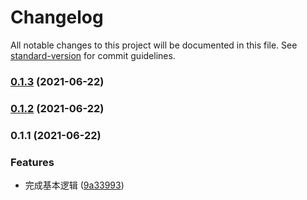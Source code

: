 # Changelog

All notable changes to this project will be documented in this file. See [standard-version](https://github.com/conventional-changelog/standard-version) for commit guidelines.

### [0.1.3](https://github.com/chenchenwuai/id-validator/compare/v0.1.2...v0.1.3) (2021-06-22)

### [0.1.2](https://github.com/chenchenwuai/id-validator/compare/v0.1.1...v0.1.2) (2021-06-22)

### 0.1.1 (2021-06-22)


### Features

* 完成基本逻辑 ([9a33993](https://github.com/chenchenwuai/id-validator/commit/9a33993ce39f22d5ccedcfa24b13ee1acfdace85))

